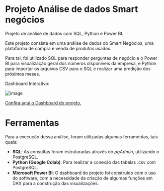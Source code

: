 # Projeto Análise de dados Smart negócios 

Projeto de análise de dados com SQL, Python  e Power BI. 

Este projeto consiste em uma análise de dados do Smart Negócios, uma plataforma de compra e venda de produtos usados. 

Para tal, foi utilizado SQL para responder perguntas de negócio e o Power BI para visualização geral dos números disponíveis da empresa, e Python para importar os arquivos CSV para o SQL e realizar uma predição dos próximos meses. 



Dashboard Interativo:

![image](https://github.com/Sabr2na/Projeto1-/assets/156133566/bba5a9e7-0e4c-44d1-bdc3-fa116291a4fc)




[Confira aqui o Dashboard do projeto.](https://app.powerbi.com/groups/me/reports/c9252681-c97a-4f37-906a-d3b8696af7c2/ReportSection?experience=power-bi)



# Ferramentas

Para a execução dessa análise, foram utilizadas algumas ferramentas, tais quais:
- **SQL**: As consultas foram estruturadas através do *pgAdmin*, utilizando o PostgreSQL. 
- **Python (Google Colab)**: Para realizar a conexão das tabelas .csv com PostgreSQL. 
- **Microsoft Power BI**: O dashboard do projeto foi construído com o uso do software, com a necessidade da criação de algumas funções em DAX para a construção das visualizações.





